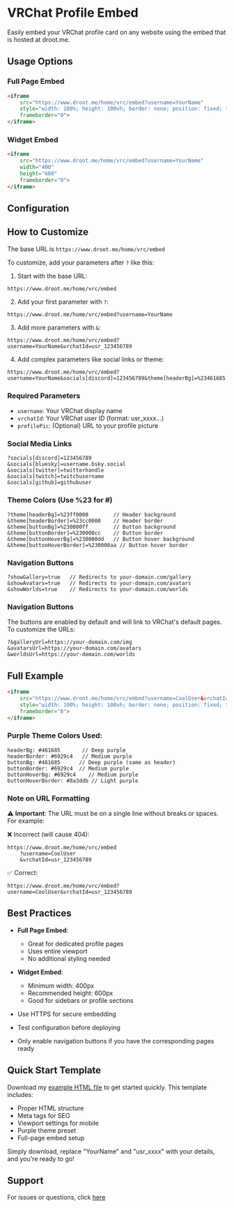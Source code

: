 # VRChat Profile Embed

Easily embed your VRChat profile card on any website using the embed that is hosted at droot.me.

## Usage Options

### Full Page Embed
```html
<iframe 
    src="https://www.droot.me/home/vrc/embed?username=YourName" 
    style="width: 100%; height: 100vh; border: none; position: fixed; top: 0; left: 0;" 
    frameborder="0">
</iframe>
```

### Widget Embed
```html
<iframe 
    src="https://www.droot.me/home/vrc/embed?username=YourName" 
    width="400" 
    height="600" 
    frameborder="0">
</iframe>
```

## Configuration

## How to Customize

The base URL is `https://www.droot.me/home/vrc/embed`

To customize, add your parameters after `?` like this:

1. Start with the base URL:
```
https://www.droot.me/home/vrc/embed
```

2. Add your first parameter with `?`:
```
https://www.droot.me/home/vrc/embed?username=YourName
```

3. Add more parameters with `&`:
```
https://www.droot.me/home/vrc/embed?username=YourName&vrchatId=usr_123456789
```

4. Add complex parameters like social links or theme:
```
https://www.droot.me/home/vrc/embed?username=YourName&socials[discord]=123456789&theme[headerBg]=%23461685
```

### Required Parameters
- `username`: Your VRChat display name
- `vrchatId`: Your VRChat user ID (format: usr_xxxx...)
- `profilePic`: (Optional) URL to your profile picture

### Social Media Links
```
?socials[discord]=123456789
&socials[bluesky]=username.bsky.social
&socials[twitter]=twitterhandle
&socials[twitch]=twitchusername
&socials[github]=githubuser
```

### Theme Colors (Use %23 for #)
```
?theme[headerBg]=%23ff0000        // Header background
&theme[headerBorder]=%23cc0000    // Header border
&theme[buttonBg]=%230000ff        // Button background
&theme[buttonBorder]=%230000cc    // Button border
&theme[buttonHoverBg]=%230000dd   // Button hover background
&theme[buttonHoverBorder]=%230000aa // Button hover border
```

### Navigation Buttons
```
?showGallery=true   // Redirects to your-domain.com/gallery
&showAvatars=true   // Redirects to your-domain.com/avatars
&showWorlds=true    // Redirects to your-domain.com/worlds
```

### Navigation Buttons
The buttons are enabled by default and will link to VRChat's default pages. To customize the URLs:
```
?&galleryUrl=https://your-domain.com/img
&avatarsUrl=https://your-domain.com/avatars
&worldsUrl=https://your-domain.com/worlds
```

## Full Example
```html
<iframe 
    src="https://www.droot.me/home/vrc/embed?username=CoolUser&vrchatId=usr_123456789&socials[discord]=123456789&theme[headerBg]=%23461685&theme[headerBorder]=%236929c4&theme[buttonBg]=%23461685&theme[buttonBorder]=%236929c4&theme[buttonHoverBg]=%236929c4&theme[buttonHoverBorder]=%238a3ddb" 
    style="width: 100%; height: 100vh; border: none; position: fixed; top: 0; left: 0;" 
    frameborder="0">
</iframe>
```

### Purple Theme Colors Used:
```
headerBg: #461685       // Deep purple
headerBorder: #6929c4   // Medium purple
buttonBg: #461685      // Deep purple (same as header)
buttonBorder: #6929c4  // Medium purple
buttonHoverBg: #6929c4    // Medium purple
buttonHoverBorder: #8a3ddb // Light purple
```

### Note on URL Formatting
⚠️ **Important**: The URL must be on a single line without breaks or spaces. For example:

❌ Incorrect (will cause 404):
```
https://www.droot.me/home/vrc/embed
    ?username=CoolUser
    &vrchatId=usr_123456789
```

✅ Correct:
```
https://www.droot.me/home/vrc/embed?username=CoolUser&vrchatId=usr_123456789
```

## Best Practices

- **Full Page Embed**: 
  - Great for dedicated profile pages
  - Uses entire viewport
  - No additional styling needed

- **Widget Embed**:
  - Minimum width: 400px
  - Recommended height: 600px
  - Good for sidebars or profile sections

- Use HTTPS for secure embedding
- Test configuration before deploying
- Only enable navigation buttons if you have the corresponding pages ready

## Quick Start Template
Download my [example HTML file](example.html) to get started quickly. This template includes:
- Proper HTML structure
- Meta tags for SEO
- Viewport settings for mobile
- Purple theme preset
- Full-page embed setup

Simply download, replace "YourName" and "usr_xxxx" with your details, and you're ready to go!

## Support
For issues or questions, click [here](https://github.com/dRootDev/vrchat-profile-embed/issues)

